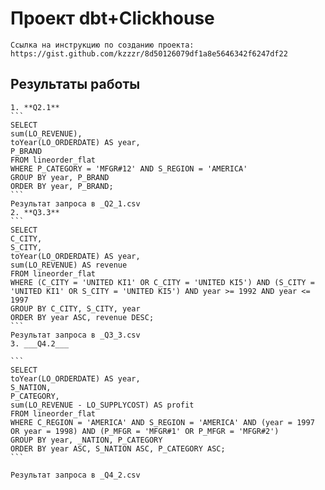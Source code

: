 # Проект dbt+Clickhouse
    Ссылка на инструкцию по созданию проекта: https://gist.github.com/kzzzr/8d50126079df1a8e5646342f6247df22

## Результаты работы
    1. **Q2.1**
    ```
    SELECT
    sum(LO_REVENUE),
    toYear(LO_ORDERDATE) AS year,
    P_BRAND
    FROM lineorder_flat
    WHERE P_CATEGORY = 'MFGR#12' AND S_REGION = 'AMERICA'
    GROUP BY year, P_BRAND
    ORDER BY year, P_BRAND;
    ```
    Результат запроса в _Q2_1.csv
    2. **Q3.3**
    ```
    SELECT
    C_CITY,
    S_CITY,
    toYear(LO_ORDERDATE) AS year,
    sum(LO_REVENUE) AS revenue
    FROM lineorder_flat
    WHERE (C_CITY = 'UNITED KI1' OR C_CITY = 'UNITED KI5') AND (S_CITY = 'UNITED KI1' OR S_CITY = 'UNITED KI5') AND year >= 1992 AND year <= 1997
    GROUP BY C_CITY, S_CITY, year
    ORDER BY year ASC, revenue DESC;
    ```
    Результат запроса в _Q3_3.csv
    3. ___Q4.2___

    ```
    SELECT
    toYear(LO_ORDERDATE) AS year,
    S_NATION,
    P_CATEGORY,
    sum(LO_REVENUE - LO_SUPPLYCOST) AS profit
    FROM lineorder_flat
    WHERE C_REGION = 'AMERICA' AND S_REGION = 'AMERICA' AND (year = 1997 OR year = 1998) AND (P_MFGR = 'MFGR#1' OR P_MFGR = 'MFGR#2')
    GROUP BY year, _NATION, P_CATEGORY
    ORDER BY year ASC, S_NATION ASC, P_CATEGORY ASC;
    ```
    
    Результат запроса в _Q4_2.csv